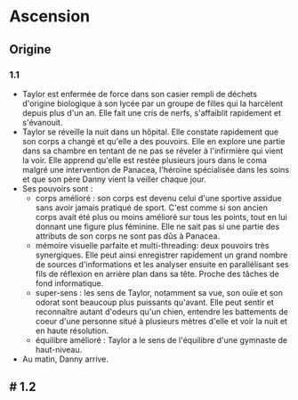 # Ascension

## Origine

### 1.1

- Taylor est enfermée de force dans son casier rempli de déchets d'origine biologique  à son lycée par un groupe de filles qui la harcèlent depuis plus d'un an. Elle fait une cris de nerfs, s'affaiblit rapidement et s'évanouit.
- Taylor se réveille la nuit dans un hôpital. Elle constate rapidement que son corps a changé et qu'elle a des pouvoirs. Elle en explore une partie dans sa chambre en tentant de ne pas se réveler à l'infirmière qui vient la voir. Elle apprend qu'elle est restée plusieurs jours dans le coma malgré une intervention de Panacea, l'héroïne spécialisée dans les soins et que son père Danny vient la veiller chaque jour.
- Ses pouvoirs sont : 
    + corps amélioré : son corps est devenu celui d'une sportive assidue sans avoir jamais pratiqué de sport. C'est comme si son ancien corps avait été plus ou moins amélioré sur tous les points, tout en lui donnant une figure plus féminine. Elle ne sait pas si une partie des attributs de son corps ne sont pas dûs à Panacea.
    + mémoire visuelle parfaite et multi-threading: deux pouvoirs très synergiques. Elle peut ainsi enregistrer rapidement un grand nombre de sources d'informations et les analyser ensuite en parallélisant ses fils de réflexion en arrière plan dans sa tête. Proche des tâches de fond informatique.
    + super-sens : les sens de Taylor, notamment sa vue, son ouïe et son odorat sont beaucoup plus puissants qu'avant. Elle peut sentir et reconnaître autant d'odeurs qu'un chien, entendre les battements de coeur d'une personne situé à plusieurs mètres d'elle et voir la nuit et en haute résolution.
    + équilibre amélioré : Taylor a le sens de l'équilibre d'une gymnaste de haut-niveau.
- Au matin, Danny arrive.

## # 1.2